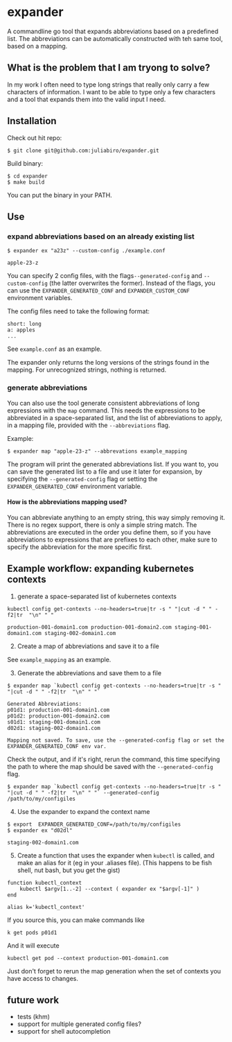 # expander
A commandline go tool that expands abbreviations based on a predefined list. The abbreviations can be automatically constructed with teh same tool, based on a mapping. 

## What is the problem that I am tryong to solve?

In my work I often need to type long strings that really only carry a few characters of information. I want to be able to type only a few characters and a tool that expands them into the valid input I need. 

## Installation

Check out hit repo:
```
$ git clone git@github.com:juliabiro/expander.git
```

Build binary:
```
$ cd expander
$ make build
```

You can put the binary in your PATH. 

## Use

### expand abbreviations based on an already existing list

```
$ expander ex "a23z" --custom-config ./example.conf

apple-23-z
```

You can specify 2 config files, with the flags`--generated-config` and `--custom-config` (the latter overwrites the former). Instead of the flags, you can use the `EXPANDER_GENERATED_CONF` and `EXPANDER_CUSTOM_CONF` environment variables. 

The config files need to take the following format:
```
short: long
a: apples
...
```
See `example.conf` as an example.

The expander only returns the long versions of the strings found in the mapping. For unrecognized strings, nothing is returned. 

### generate abbreviations

You can also use the tool generate consistent abbreviations of long expressions with the `map` command. This needs the expressions to be abbreviated in a space-separated list, and the list of abbreviations to apply, in a mapping file, provided with the `--abbreviations` flag.

Example:
```
$ expander map "apple-23-z" --abbrevations example_mapping
```

The program will print the generated abbreviations list. If you want to, you can save the generated list to a file and use it later for expansion, by specifying the `--generated-config` flag or setting the `EXPANDER_GENERATED_CONF` environment variable. 


#### How is the abbreviations mapping used?

You can abbreviate anything to an empty string, this way simply removing it. 
There is no regex support, there is only a simple string match. 
The abbreviations are executed in the order you define them, so if you have abbreviations to expressions that are prefixes to each other, make sure to specify the abbreviation for the more specific first. 

## Example workflow: expanding kubernetes contexts

1. generate a space-separated list of kubernetes contexts
```
kubectl config get-contexts --no-headers=true|tr -s " "|cut -d " " -f2|tr  "\n" " "
```
``` 
production-001-domain1.com production-001-domain2.com staging-001-domain1.com staging-002-domain1.com
```

2. Create a map of abbreviations and save it to a file

See `example_mapping` as an example. 

3. Generate the abbreviations and save them to a file
```
$ expander map `kubectl config get-contexts --no-headers=true|tr -s " "|cut -d " " -f2|tr  "\n" " "` 
```

```
Generated Abbreviations:
p01d1: production-001-domain1.com
p01d2: production-001-domain2.com
s01d1: staging-001-domain1.com
d02d1: staging-002-domain1.com

Mapping not saved. To save, use the --generated-config flag or set the EXPANDER_GENERATED_CONF env var.
```

Check the output, and if it's right, rerun the command, this time specifying the path to where the map should be saved with the `--generated-config` flag. 

```
$ expander map `kubectl config get-contexts --no-headers=true|tr -s " "|cut -d " " -f2|tr  "\n" " "` --generated-config /path/to/my/configiles 
```

4. Use the expander to expand the context name
```
$ export  EXPANDER_GENERATED_CONF=/path/to/my/configiles 
$ expander ex "d02dl"

staging-002-domain1.com
```

5. Create a function that uses the expander when `kubectl` is called, and make an alias for it (eg in your .aliases file). 
(This happens to be fish shell, nut bash, but you get the gist)

```
function kubectl_context
    kubectl $argv[1..-2] --context ( expander ex "$argv[-1]" )
end

alias k='kubectl_context'
```

If you source this, you can make commands like 
```
k get pods p01d1
```

And it will execute 
``` 
kubectl get pod --context production-001-domain1.com
```

Just don't forget to rerun the map generation when the set of contexts you have access to changes. 


## future work

- tests (khm)
- support for multiple generated config files?
- support for shell autocompletion
